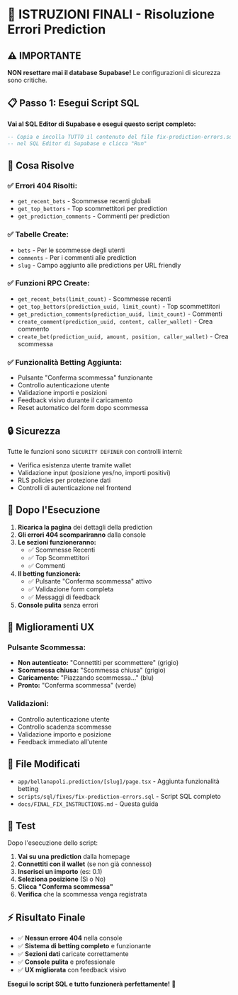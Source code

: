 # 🚀 ISTRUZIONI FINALI - Risoluzione Errori Prediction

## ⚠️ IMPORTANTE
**NON resettare mai il database Supabase!** Le configurazioni di sicurezza sono critiche.

## 📋 Passo 1: Esegui Script SQL

**Vai al SQL Editor di Supabase e esegui questo script completo:**

```sql
-- Copia e incolla TUTTO il contenuto del file fix-prediction-errors.sql
-- nel SQL Editor di Supabase e clicca "Run"
```

## 🎯 Cosa Risolve

### ✅ Errori 404 Risolti:
- `get_recent_bets` - Scommesse recenti globali
- `get_top_bettors` - Top scommettitori per prediction  
- `get_prediction_comments` - Commenti per prediction

### ✅ Tabelle Create:
- `bets` - Per le scommesse degli utenti
- `comments` - Per i commenti alle prediction
- `slug` - Campo aggiunto alle predictions per URL friendly

### ✅ Funzioni RPC Create:
- `get_recent_bets(limit_count)` - Scommesse recenti
- `get_top_bettors(prediction_uuid, limit_count)` - Top scommettitori
- `get_prediction_comments(prediction_uuid, limit_count)` - Commenti
- `create_comment(prediction_uuid, content, caller_wallet)` - Crea commento
- `create_bet(prediction_uuid, amount, position, caller_wallet)` - Crea scommessa

### ✅ Funzionalità Betting Aggiunta:
- Pulsante "Conferma scommessa" funzionante
- Controllo autenticazione utente
- Validazione importi e posizioni
- Feedback visivo durante il caricamento
- Reset automatico del form dopo scommessa

## 🔒 Sicurezza

Tutte le funzioni sono `SECURITY DEFINER` con controlli interni:
- Verifica esistenza utente tramite wallet
- Validazione input (posizione yes/no, importi positivi)
- RLS policies per protezione dati
- Controlli di autenticazione nel frontend

## 🚀 Dopo l'Esecuzione

1. **Ricarica la pagina** dei dettagli della prediction
2. **Gli errori 404 scompariranno** dalla console
3. **Le sezioni funzioneranno:**
   - ✅ Scommesse Recenti
   - ✅ Top Scommettitori  
   - ✅ Commenti
4. **Il betting funzionerà:**
   - ✅ Pulsante "Conferma scommessa" attivo
   - ✅ Validazione form completa
   - ✅ Messaggi di feedback
5. **Console pulita** senza errori

## 🎨 Miglioramenti UX

### **Pulsante Scommessa:**
- **Non autenticato:** "Connettiti per scommettere" (grigio)
- **Scommessa chiusa:** "Scommessa chiusa" (grigio)
- **Caricamento:** "Piazzando scommessa..." (blu)
- **Pronto:** "Conferma scommessa" (verde)

### **Validazioni:**
- Controllo autenticazione utente
- Controllo scadenza scommesse
- Validazione importo e posizione
- Feedback immediato all'utente

## 📁 File Modificati

- `app/bellanapoli.prediction/[slug]/page.tsx` - Aggiunta funzionalità betting
- `scripts/sql/fixes/fix-prediction-errors.sql` - Script SQL completo
- `docs/FINAL_FIX_INSTRUCTIONS.md` - Questa guida

## 🧪 Test

Dopo l'esecuzione dello script:

1. **Vai su una prediction** dalla homepage
2. **Connettiti con il wallet** (se non già connesso)
3. **Inserisci un importo** (es: 0.1)
4. **Seleziona posizione** (Sì o No)
5. **Clicca "Conferma scommessa"**
6. **Verifica** che la scommessa venga registrata

## ⚡ Risultato Finale

- ✅ **Nessun errore 404** nella console
- ✅ **Sistema di betting completo** e funzionante
- ✅ **Sezioni dati** caricate correttamente
- ✅ **Console pulita** e professionale
- ✅ **UX migliorata** con feedback visivo

**Esegui lo script SQL e tutto funzionerà perfettamente!** 🎉
